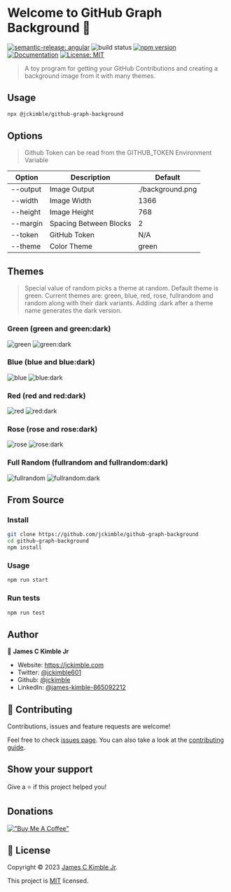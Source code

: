# Welcome to GitHub Graph Background 👋

[![semantic-release: angular](https://img.shields.io/badge/semantic--release-angular-e10079?logo=semantic-release)](https://github.com/semantic-release/semantic-release)
![build status](https://github.com/jckimble/github-graph-background/actions/workflows/release.yml/badge.svg?branch=master)
[![npm version](https://img.shields.io/npm/v/@jckimble/github-graph-background)](https://www.npmjs.com/package/@jckimble/github-graph-background)
[![Documentation](https://img.shields.io/badge/documentation-yes-brightgreen.svg)](https://github.com/jckimble/Github-Graph-Background#readme)
[![License: MIT](https://img.shields.io/github/license/jckimble/github-graph-background)](https://github.com/jckimble/Github-Graph-Background/blob/master/LICENSE)

> A toy program for getting your GitHub Contributions and creating a background image from it with many themes.

## Usage

```sh
npx @jckimble/github-graph-background
```

## Options

> Github Token can be read from the GITHUB_TOKEN Environment Variable

| Option   | Description            | Default          |
| -------- | ---------------------- | ---------------- |
| --output | Image Output           | ./background.png |
| --width  | Image Width            | 1366             |
| --height | Image Height           | 768              |
| --margin | Spacing Between Blocks | 2                |
| --token  | GitHub Token           | N/A              |
| --theme  | Color Theme            | green            |

## Themes

> Special value of random picks a theme at random. Default theme is green.
> Current themes are: green, blue, red, rose, fullrandom and random along with their dark variants.
> Adding :dark after a theme name generates the dark version.

### Green (green and green:dark)

![green](https://github.com/jckimble/Github-Graph-Background/releases/latest/download/green.png)
![green:dark](https://github.com/jckimble/Github-Graph-Background/releases/latest/download/green.dark.png)

### Blue (blue and blue:dark)

![blue](https://github.com/jckimble/Github-Graph-Background/releases/latest/download/blue.png)
![blue:dark](https://github.com/jckimble/Github-Graph-Background/releases/latest/download/blue.dark.png)

### Red (red and red:dark)

![red](https://github.com/jckimble/Github-Graph-Background/releases/latest/download/red.png)
![red:dark](https://github.com/jckimble/Github-Graph-Background/releases/latest/download/red.dark.png)

### Rose (rose and rose:dark)

![rose](https://github.com/jckimble/Github-Graph-Background/releases/latest/download/rose.png)
![rose:dark](https://github.com/jckimble/Github-Graph-Background/releases/latest/download/rose.dark.png)

### Full Random (fullrandom and fullrandom:dark)

![fullrandom](https://github.com/jckimble/Github-Graph-Background/releases/latest/download/fullrandom.png)
![fullrandom:dark](https://github.com/jckimble/Github-Graph-Background/releases/latest/download/fullrandom.dark.png)

## From Source

### Install

```sh
git clone https://github.com/jckimble/github-graph-background
cd github-graph-background
npm install
```

### Usage

```sh
npm run start
```

### Run tests

```sh
npm run test
```

## Author

👤 **James C Kimble Jr**

- Website: https://jckimble.com
- Twitter: [@jckimble601](https://twitter.com/jckimble601)
- Github: [@jckimble](https://github.com/jckimble)
- LinkedIn: [@james-kimble-865092212](https://linkedin.com/in/james-kimble-865092212)

## 🤝 Contributing

Contributions, issues and feature requests are welcome!

Feel free to check [issues page](https://github.com/jckimble/Github-Graph-Background/issues). You can also take a look at the [contributing guide](https://github.com/jckimble/Github-Graph-Background/blob/master/CONTRIBUTING.md).

## Show your support

Give a ⭐️ if this project helped you!

## Donations

[!["Buy Me A Coffee"](https://www.buymeacoffee.com/assets/img/custom_images/orange_img.png)](https://www.buymeacoffee.com/jckimble)

## 📝 License

Copyright © 2023 [James C Kimble Jr](https://github.com/jckimble).

This project is [MIT](https://github.com/jckimble/Github-Graph-Background/blob/master/LICENSE) licensed.
